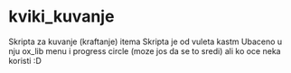 # kviki_kuvanje
Skripta za kuvanje (kraftanje) itema
Skripta je od vuleta kastm
Ubaceno u nju ox_lib menu i progress circle (moze jos da se to sredi) ali ko oce neka koristi :D
